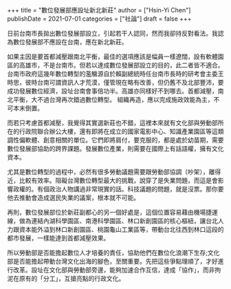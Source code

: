 +++
title = "數位發展部應設址新北新莊"
author = ["Hsin-Yi Chen"]
publishDate = 2021-07-01
categories = ["社論"]
draft = false
+++

日前台南市長拋出數位發展部設立，引起若干人認同，然而我卻持反對看法。我認為數位發展部不應設在台南，應在新北新莊。

如果主因是要首都減壓跟南北平衡，最佳的選項應該是幅員一樣遼闊，設有軟體園區的高雄市，不是台南市。但若以達成數位發展部設立的目的，此二者皆不適合。台南市政府這幾年數位轉型的濫觴源自於賴副總統時任台南市長時的研考會主委王時思，彼時台南可謂資訊人才荒漠，僅管現在略有改善，但仍舊不及北部豐沛，要成功發展數位經濟，設址台南會事倍功半。高雄亦同樣好不到哪去。首都減壓，南北平衡，大不過台灣再次錯過數位轉型。 組織再造，應以完成施政效能為主，不可本末倒置。

而若只考慮首都減壓，我覺得其實選新莊也不錯，這裡本來就有文化部與勞動部所在的行政院聯合辦公大樓，還有即將在成立的國家電影中心、知識產業園區等這類調性偏軟體、創意相關的單位。它們即將肩付，要克服的，都是處於幼苗期，需要數位發展部協助的跨界課題。發展數位產業，則需要在國際上有話語權，擁有文化資本。

尤其是數位轉型的過程中，必然有很多勞動議題需要跟勞動部協調（吵架），離得近，比較有效率。阻礙台灣數位轉型最大的挑戰，說穿了是失業問題，而這是會影響政權的。有個政治人物講過非常現實的話。科技議題的問題，就是沒票。那你要他去推動會造成選民失業的議案，根本就不可能。

再則，數位發展部位於新莊副都心的另一個好處是，這個位置容易藉由機場捷運線，做為連結內湖科學園區、南港科學園區、林口新創園區的核心樞紐，讓台北人力跟資本能外溢到林口新創園區、桃園龜山工業區等，帶動台北往西到林口這段的都市發展，一樣能達到首都減壓效果。

所以勞動部是否能擔起數位人才培養的責任，協助他們在數位化浪潮下生存;文化部是否能擔起帶動台灣文化出海的腳色，至關重要。先把這些爭點理順了，才好進行改革。設址在文化部與勞動部旁邊，能夠加速合作互信，達成「協作」，而非拘泥在原有的「分工」，互搶亮點的行政文化。
